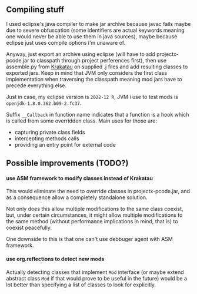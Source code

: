 ## Compiling stuff

I used eclipse's java compiler to make jar archive because javac fails
maybe due to severe obfuscation (some identifiers are actual keywords
meaning one would never be able to use them in java sources), maybe because
eclipse just uses compile options i'm unaware of.

Anyway, just export an archive using eclipse (will have to add projectx-pcode.jar
to classpath through project perferences first), then use assemble.py from
[Krakatau](https://github.com/Storyyeller/Krakatau) on supplied .j files and
add resulting classes to exported jars. Keep in mind that JVM only considers
the first class implementation when traversing the classpath meaning mod jars
have to precede everything else.

Just in case, my eclipse version is `2022-12 R`, JVM i use to test mods is `openjdk-1.8.0.362.b09-2.fc37`.

Suffix `__Callback` in function name indicates that a function is a hook
which is called from some overridden class. Main uses for those are:

 - capturing private class fields
 - intercepting methods calls
 - providing an entry point for external code

## Possible improvements (TODO?)

#### use ASM framework to modify classes instead of Krakatau

This would eliminate the need to override classes in projectx-pcode.jar,
and as a consequence allow a completely standalone solution.

Not only does this allow multiple modifications to the same class coexist,
but, under certain circumstances, it might allow multiple modifications
to the same method (without performance implications in mind, that is) to
coexist peacefully.

One downside to this is that one can't use debbuger agent with ASM framework.

#### use org.reflections to detect new mods

Actually detecting classes that implement `Mod` interface (or maybe extend abstract
class `Mod` if that would prove to be useful in the future) would be a lot better
than specifying a list of classes to look for explicitly.
